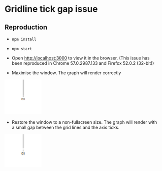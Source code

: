 # Gridline tick gap issue

## Reproduction

* `npm install`

* `npm start`

* Open [http://localhost:3000](http://localhost:3000) to view it in the browser. (This issue has been reproduced in Chrome 57.0.2987.133 and Firefox 52.0.2 (32-bit))

* Maximise the window. The graph will render correctly

 ![](./images/correct.png "A correctly rendered tick")

* Restore the window to a non-fullscreen size. The graph will render with a small gap between the grid lines and the axis ticks.

 ![](./images/incorrect.png "An incorrectly rendered tick")